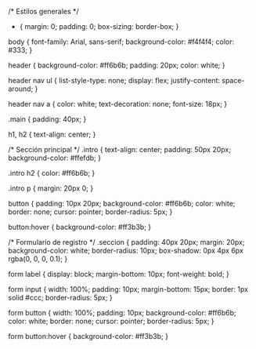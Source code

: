 /* Estilos generales */
* {
  margin: 0;
  padding: 0;
  box-sizing: border-box;
}

body {
  font-family: Arial, sans-serif;
  background-color: #f4f4f4;
  color: #333;
}

header {
  background-color: #ff6b6b;
  padding: 20px;
  color: white;
}

header nav ul {
  list-style-type: none;
  display: flex;
  justify-content: space-around;
}

header nav a {
  color: white;
  text-decoration: none;
  font-size: 18px;
}

.main {
  padding: 40px;
}

h1, h2 {
  text-align: center;
}

/* Sección principal */
.intro {
  text-align: center;
  padding: 50px 20px;
  background-color: #ffefdb;
}

.intro h2 {
  color: #ff6b6b;
}

.intro p {
  margin: 20px 0;
}

button {
  padding: 10px 20px;
  background-color: #ff6b6b;
  color: white;
  border: none;
  cursor: pointer;
  border-radius: 5px;
}

button:hover {
  background-color: #ff3b3b;
}

/* Formulario de registro */
.seccion {
  padding: 40px 20px;
  margin: 20px;
  background-color: white;
  border-radius: 10px;
  box-shadow: 0px 4px 6px rgba(0, 0, 0, 0.1);
}

form label {
  display: block;
  margin-bottom: 10px;
  font-weight: bold;
}

form input {
  width: 100%;
  padding: 10px;
  margin-bottom: 15px;
  border: 1px solid #ccc;
  border-radius: 5px;
}

form button {
  width: 100%;
  padding: 10px;
  background-color: #ff6b6b;
  color: white;
  border: none;
  cursor: pointer;
  border-radius: 5px;
}

form button:hover {
  background-color: #ff3b3b;
}
